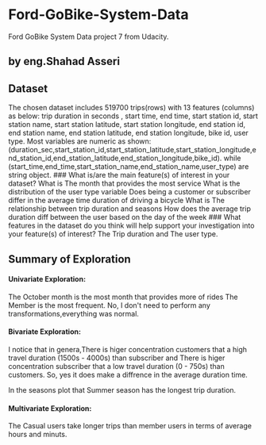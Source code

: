 # Ford-GoBike-System-Data
Ford GoBike System Data project 7 from Udacity.
## by eng.Shahad Asseri


## Dataset
The chosen dataset includes 519700 trips(rows) with 13 features (columns) as below: trip duration in seconds , start time, end time, start station id, start station name, start station latitude, start station longitude, end station id, end station name, end station latitude, end station longitude, bike id, user type.
Most variables are numeric as shown:(duration_sec,start_station_id,start_station_latitude,start_station_longitude,end_station_id,end_station_latitude,end_station_longitude,bike_id).
while (start_time,end_time,start_station_name,end_station_name,user_type) are string object. ### What is/are the main feature(s) of interest in your dataset?
What is The month that provides the most service
What is the distribution of the user type variable
Does being a customer or subscriber differ in the average time duration of driving a bicycle
What is The relationship between trip duration and seasons
How does the average trip duration diff between the user based on the day of the week ### What features in the dataset do you think will help support your investigation into your feature(s) of interest?
The Trip duration and The user type.


## Summary of  Exploration

 #### Univariate  Exploration: 
The October month is the most month that provides more of rides
The Member is the most frequent.
No, I don't need to perform any transformations,everything was normal.

 #### Bivariate  Exploration: 
I notice that in genera,There is higer concentration customers that a high travel duration (1500s - 4000s) than subscriber and There is higer concentration subscriber that a low travel duration (0 - 750s) than customers. So, yes it does make a diffrence in the average duration time.

In the seasons plot that Summer season has the longest trip duration.

 #### Multivariate  Exploration: 

The Casual users take longer trips than member users in terms of average hours and minuts.
